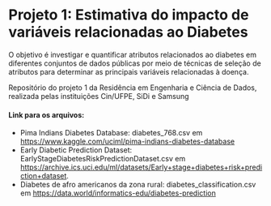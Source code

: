 # Projeto 1: Estimativa do impacto de variáveis relacionadas ao Diabetes

O objetivo é investigar e quantificar atributos relacionados ao diabetes em diferentes conjuntos de dados públicas por meio de técnicas de seleção de atributos para determinar as principais variáveis relacionadas à doença.

Repositório do projeto 1 da Residência em Engenharia e Ciência de Dados, realizada pelas instituições Cin/UFPE, SiDi e Samsung

#### Link para os arquivos:
- Pima Indians Diabetes Database: diabetes_768.csv em https://www.kaggle.com/uciml/pima-indians-diabetes-database
- Early Diabetic Prediction Dataset: EarlyStageDiabetesRiskPredictionDataset.csv em https://archive.ics.uci.edu/ml/datasets/Early+stage+diabetes+risk+prediction+dataset.
- Diabetes de afro americanos da zona rural: diabetes_classification.csv em https://data.world/informatics-edu/diabetes-prediction
